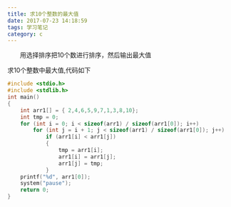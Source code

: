 ```yaml
---
title: 求10个整数的最大值
date: 2017-07-23 14:18:59
tags: 学习笔记
category: c 
---
```

&emsp;&emsp;用选择排序把10个数进行排序，然后输出最大值
<!--more-->

求10个整数中最大值,代码如下
```c 
#include <stdio.h>
#include <stdlib.h>
int main()
{
	int arr1[] = { 2,4,6,5,9,7,1,3,8,10};
	int tmp = 0;
	for (int i = 0; i < sizeof(arr1) / sizeof(arr1[0]); i++)
		for (int j = i + 1; j < sizeof(arr1) / sizeof(arr1[0]); j++)
			if (arr1[i] < arr1[j])
			{
				tmp = arr1[i];
				arr1[i] = arr1[j];
				arr1[j] = tmp;
			}
	printf("%d", arr1[0]);
	system("pause");
	return 0;
}
```
